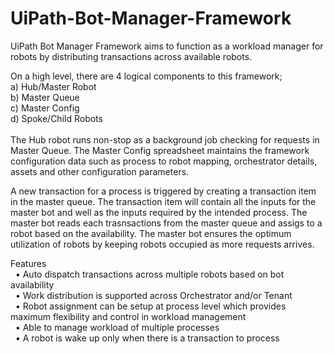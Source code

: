 # UiPath-Bot-Manager-Framework

UiPath Bot Manager Framework aims to function as a workload manager for robots by distributing transactions across available robots. 

On a high level, there are 4 logical components to this framework; <br>a) Hub/Master Robot <br>b) Master Queue <br>c) Master Config<br>d) Spoke/Child Robots <br><br>The Hub robot runs non-stop as a background job checking for requests in Master Queue. The Master Config spreadsheet maintains the framework configuration data such as process to robot mapping, orchestrator details, assets and other configuration parameters. 

A new transaction for a process is triggered by creating a transaction item in the master queue. The transaction item will contain all the inputs for the master bot and well as the inputs required by the intended process. The master bot reads each trasnsactions from the master queue and assigs to a robot based on the availability. The master bot ensures the optimum utilization of robots by keeping robots occupied as more requests arrives.

Features<br>
&nbsp;&nbsp;•	Auto dispatch transactions across multiple robots based on bot availability<br>
&nbsp;&nbsp;•	Work distribution is supported across Orchestrator and/or Tenant <br>
&nbsp;&nbsp;•	Robot assignment can be setup at process level which provides maximum flexibility and control in workload management<br>
&nbsp;&nbsp;•	Able to manage workload of multiple processes<br>
&nbsp;&nbsp;•	A robot is wake up only when there is a transaction to process<br>
 
